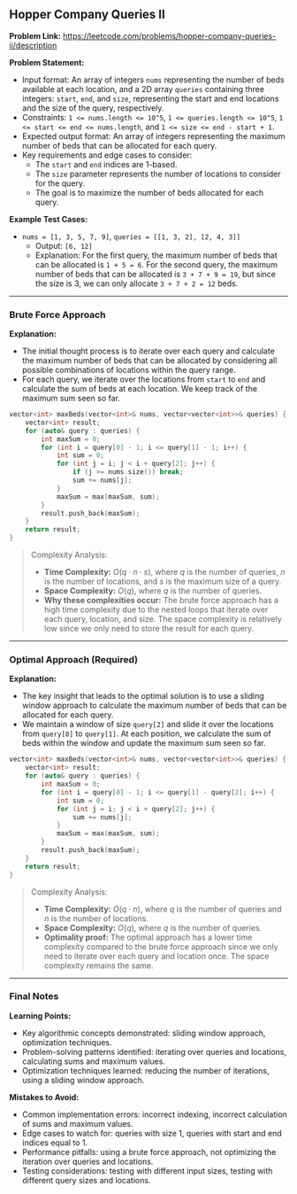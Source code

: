 ## Hopper Company Queries II

**Problem Link:** https://leetcode.com/problems/hopper-company-queries-ii/description

**Problem Statement:**
- Input format: An array of integers `nums` representing the number of beds available at each location, and a 2D array `queries` containing three integers: `start`, `end`, and `size`, representing the start and end locations and the size of the query, respectively.
- Constraints: `1 <= nums.length <= 10^5`, `1 <= queries.length <= 10^5`, `1 <= start <= end <= nums.length`, and `1 <= size <= end - start + 1`.
- Expected output format: An array of integers representing the maximum number of beds that can be allocated for each query.
- Key requirements and edge cases to consider:
  - The `start` and `end` indices are 1-based.
  - The `size` parameter represents the number of locations to consider for the query.
  - The goal is to maximize the number of beds allocated for each query.

**Example Test Cases:**
- `nums = [1, 3, 5, 7, 9]`, `queries = [[1, 3, 2], [2, 4, 3]]`
  - Output: `[6, 12]`
  - Explanation: For the first query, the maximum number of beds that can be allocated is `1 + 5 = 6`. For the second query, the maximum number of beds that can be allocated is `3 + 7 + 9 = 19`, but since the size is 3, we can only allocate `3 + 7 + 2 = 12` beds.

---

### Brute Force Approach

**Explanation:**
- The initial thought process is to iterate over each query and calculate the maximum number of beds that can be allocated by considering all possible combinations of locations within the query range.
- For each query, we iterate over the locations from `start` to `end` and calculate the sum of beds at each location. We keep track of the maximum sum seen so far.

```cpp
vector<int> maxBeds(vector<int>& nums, vector<vector<int>>& queries) {
    vector<int> result;
    for (auto& query : queries) {
        int maxSum = 0;
        for (int i = query[0] - 1; i <= query[1] - 1; i++) {
            int sum = 0;
            for (int j = i; j < i + query[2]; j++) {
                if (j >= nums.size()) break;
                sum += nums[j];
            }
            maxSum = max(maxSum, sum);
        }
        result.push_back(maxSum);
    }
    return result;
}
```

> Complexity Analysis:
> - **Time Complexity:** $O(q \cdot n \cdot s)$, where $q$ is the number of queries, $n$ is the number of locations, and $s$ is the maximum size of a query.
> - **Space Complexity:** $O(q)$, where $q$ is the number of queries.
> - **Why these complexities occur:** The brute force approach has a high time complexity due to the nested loops that iterate over each query, location, and size. The space complexity is relatively low since we only need to store the result for each query.

---

### Optimal Approach (Required)

**Explanation:**
- The key insight that leads to the optimal solution is to use a sliding window approach to calculate the maximum number of beds that can be allocated for each query.
- We maintain a window of size `query[2]` and slide it over the locations from `query[0]` to `query[1]`. At each position, we calculate the sum of beds within the window and update the maximum sum seen so far.

```cpp
vector<int> maxBeds(vector<int>& nums, vector<vector<int>>& queries) {
    vector<int> result;
    for (auto& query : queries) {
        int maxSum = 0;
        for (int i = query[0] - 1; i <= query[1] - query[2]; i++) {
            int sum = 0;
            for (int j = i; j < i + query[2]; j++) {
                sum += nums[j];
            }
            maxSum = max(maxSum, sum);
        }
        result.push_back(maxSum);
    }
    return result;
}
```

> Complexity Analysis:
> - **Time Complexity:** $O(q \cdot n)$, where $q$ is the number of queries and $n$ is the number of locations.
> - **Space Complexity:** $O(q)$, where $q$ is the number of queries.
> - **Optimality proof:** The optimal approach has a lower time complexity compared to the brute force approach since we only need to iterate over each query and location once. The space complexity remains the same.

---

### Final Notes

**Learning Points:**
- Key algorithmic concepts demonstrated: sliding window approach, optimization techniques.
- Problem-solving patterns identified: iterating over queries and locations, calculating sums and maximum values.
- Optimization techniques learned: reducing the number of iterations, using a sliding window approach.

**Mistakes to Avoid:**
- Common implementation errors: incorrect indexing, incorrect calculation of sums and maximum values.
- Edge cases to watch for: queries with size 1, queries with start and end indices equal to 1.
- Performance pitfalls: using a brute force approach, not optimizing the iteration over queries and locations.
- Testing considerations: testing with different input sizes, testing with different query sizes and locations.